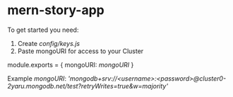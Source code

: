 # mern-story-app

To get started you need:
1) Create *config/keys.js*
2) Paste mongoURI for access to your Cluster

module.exports = {
mongoURI: *mongoURI*
}

Example *mongoURI*: 
*'mongodb+srv://<username<username>>:<password<password>>@cluster0-2yaru.mongodb.net/test?retryWrites=true&w=majority'*